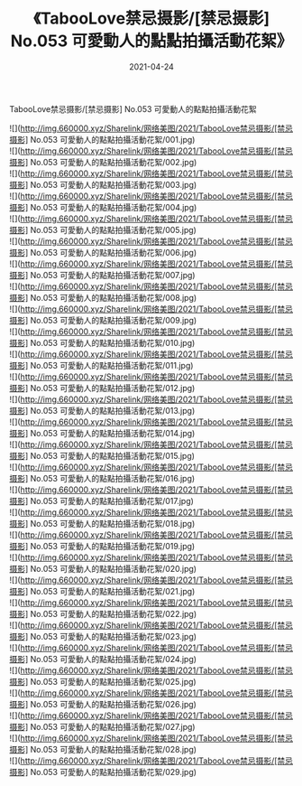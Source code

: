 ﻿---
layout: post
title:  《TabooLove禁忌摄影/[禁忌摄影] No.053 可愛動人的點點拍攝活動花絮》
date:   2021-04-24
img: http://img.660000.xyz/Sharelink/网络美图/2021/TabooLove禁忌摄影/[禁忌摄影] No.053 可愛動人的點點拍攝活動花絮/000.jpg
categories: [美女, 清纯, 唯美]
---

TabooLove禁忌摄影/[禁忌摄影] No.053 可愛動人的點點拍攝活動花絮

 ![](http://img.660000.xyz/Sharelink/网络美图/2021/TabooLove禁忌摄影/[禁忌摄影] No.053 可愛動人的點點拍攝活動花絮/001.jpg) <br>![](http://img.660000.xyz/Sharelink/网络美图/2021/TabooLove禁忌摄影/[禁忌摄影] No.053 可愛動人的點點拍攝活動花絮/002.jpg) <br>![](http://img.660000.xyz/Sharelink/网络美图/2021/TabooLove禁忌摄影/[禁忌摄影] No.053 可愛動人的點點拍攝活動花絮/003.jpg) <br>![](http://img.660000.xyz/Sharelink/网络美图/2021/TabooLove禁忌摄影/[禁忌摄影] No.053 可愛動人的點點拍攝活動花絮/004.jpg) <br>![](http://img.660000.xyz/Sharelink/网络美图/2021/TabooLove禁忌摄影/[禁忌摄影] No.053 可愛動人的點點拍攝活動花絮/005.jpg) <br>![](http://img.660000.xyz/Sharelink/网络美图/2021/TabooLove禁忌摄影/[禁忌摄影] No.053 可愛動人的點點拍攝活動花絮/006.jpg) <br>![](http://img.660000.xyz/Sharelink/网络美图/2021/TabooLove禁忌摄影/[禁忌摄影] No.053 可愛動人的點點拍攝活動花絮/007.jpg) <br>![](http://img.660000.xyz/Sharelink/网络美图/2021/TabooLove禁忌摄影/[禁忌摄影] No.053 可愛動人的點點拍攝活動花絮/008.jpg) <br>![](http://img.660000.xyz/Sharelink/网络美图/2021/TabooLove禁忌摄影/[禁忌摄影] No.053 可愛動人的點點拍攝活動花絮/009.jpg) <br>![](http://img.660000.xyz/Sharelink/网络美图/2021/TabooLove禁忌摄影/[禁忌摄影] No.053 可愛動人的點點拍攝活動花絮/010.jpg) <br>![](http://img.660000.xyz/Sharelink/网络美图/2021/TabooLove禁忌摄影/[禁忌摄影] No.053 可愛動人的點點拍攝活動花絮/011.jpg) <br>![](http://img.660000.xyz/Sharelink/网络美图/2021/TabooLove禁忌摄影/[禁忌摄影] No.053 可愛動人的點點拍攝活動花絮/012.jpg) <br>![](http://img.660000.xyz/Sharelink/网络美图/2021/TabooLove禁忌摄影/[禁忌摄影] No.053 可愛動人的點點拍攝活動花絮/013.jpg) <br>![](http://img.660000.xyz/Sharelink/网络美图/2021/TabooLove禁忌摄影/[禁忌摄影] No.053 可愛動人的點點拍攝活動花絮/014.jpg) <br>![](http://img.660000.xyz/Sharelink/网络美图/2021/TabooLove禁忌摄影/[禁忌摄影] No.053 可愛動人的點點拍攝活動花絮/015.jpg) <br>![](http://img.660000.xyz/Sharelink/网络美图/2021/TabooLove禁忌摄影/[禁忌摄影] No.053 可愛動人的點點拍攝活動花絮/016.jpg) <br>![](http://img.660000.xyz/Sharelink/网络美图/2021/TabooLove禁忌摄影/[禁忌摄影] No.053 可愛動人的點點拍攝活動花絮/017.jpg) <br>![](http://img.660000.xyz/Sharelink/网络美图/2021/TabooLove禁忌摄影/[禁忌摄影] No.053 可愛動人的點點拍攝活動花絮/018.jpg) <br>![](http://img.660000.xyz/Sharelink/网络美图/2021/TabooLove禁忌摄影/[禁忌摄影] No.053 可愛動人的點點拍攝活動花絮/019.jpg) <br>![](http://img.660000.xyz/Sharelink/网络美图/2021/TabooLove禁忌摄影/[禁忌摄影] No.053 可愛動人的點點拍攝活動花絮/020.jpg) <br>![](http://img.660000.xyz/Sharelink/网络美图/2021/TabooLove禁忌摄影/[禁忌摄影] No.053 可愛動人的點點拍攝活動花絮/021.jpg) <br>![](http://img.660000.xyz/Sharelink/网络美图/2021/TabooLove禁忌摄影/[禁忌摄影] No.053 可愛動人的點點拍攝活動花絮/022.jpg) <br>![](http://img.660000.xyz/Sharelink/网络美图/2021/TabooLove禁忌摄影/[禁忌摄影] No.053 可愛動人的點點拍攝活動花絮/023.jpg) <br>![](http://img.660000.xyz/Sharelink/网络美图/2021/TabooLove禁忌摄影/[禁忌摄影] No.053 可愛動人的點點拍攝活動花絮/024.jpg) <br>![](http://img.660000.xyz/Sharelink/网络美图/2021/TabooLove禁忌摄影/[禁忌摄影] No.053 可愛動人的點點拍攝活動花絮/025.jpg) <br>![](http://img.660000.xyz/Sharelink/网络美图/2021/TabooLove禁忌摄影/[禁忌摄影] No.053 可愛動人的點點拍攝活動花絮/026.jpg) <br>![](http://img.660000.xyz/Sharelink/网络美图/2021/TabooLove禁忌摄影/[禁忌摄影] No.053 可愛動人的點點拍攝活動花絮/027.jpg) <br>![](http://img.660000.xyz/Sharelink/网络美图/2021/TabooLove禁忌摄影/[禁忌摄影] No.053 可愛動人的點點拍攝活動花絮/028.jpg) <br>![](http://img.660000.xyz/Sharelink/网络美图/2021/TabooLove禁忌摄影/[禁忌摄影] No.053 可愛動人的點點拍攝活動花絮/029.jpg) <br>